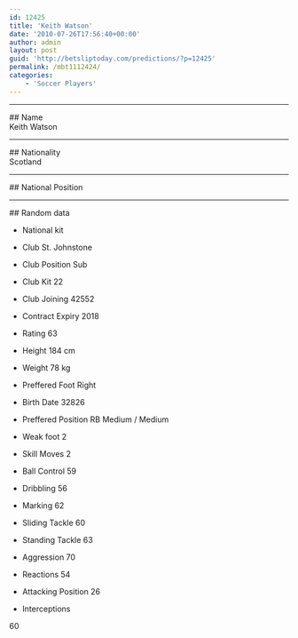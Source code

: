 ```yaml
---
id: 12425
title: 'Keith Watson'
date: '2010-07-26T17:56:40+00:00'
author: admin
layout: post
guid: 'http://betsliptoday.com/predictions/?p=12425'
permalink: /mbt1112424/
categories:
    - 'Soccer Players'
---
```


- - - - - -

\## Name  
 Keith Watson

- - - - - -

\## Nationality  
 Scotland

- - - - - -

\## National Position

- - - - - -

\## Random data

- National kit
- Club
 St. Johnstone

- Club Position
 Sub

- Club Kit
 22

- Club Joining
 42552

- Contract Expiry
 2018

- Rating
 63

- Height
 184 cm

- Weight
 78 kg

- Preffered Foot
 Right

- Birth Date
 32826

- Preffered Position
 RB Medium / Medium

- Weak foot
 2

- Skill Moves
 2

- Ball Control
 59

- Dribbling
 56

- Marking
 62

- Sliding Tackle
 60

- Standing Tackle
 63

- Aggression
 70

- Reactions
 54

- Attacking Position
 26

- Interceptions

 60